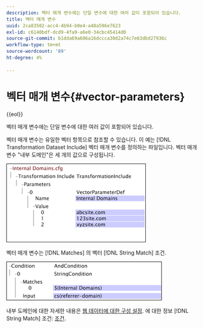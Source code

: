 ```yaml
---
description: 벡터 매개 변수에는 단일 변수에 대한 여러 값이 포함되어 있습니다.
title: 벡터 매개 변수
uuid: 2ca83502-acc4-4b94-b0e4-a48a596e7623
exl-id: c6140bdf-dcd9-4fa9-a6e0-34cbc45414d0
source-git-commit: b1dda69a606a16dccca30d2a74c7e63dbd27936c
workflow-type: tm+mt
source-wordcount: '89'
ht-degree: 4%

---
```


# 벡터 매개 변수{#vector-parameters}

{{eol}}

벡터 매개 변수에는 단일 변수에 대한 여러 값이 포함되어 있습니다.

벡터 매개 변수는 유일한 벡터 항목으로 참조할 수 있습니다. 이 예는 [!DNL Transformation Dataset Include] 벡터 매개 변수를 정의하는 파일입니다. 벡터 매개 변수 &quot;내부 도메인&quot;은 세 개의 값으로 구성됩니다.

![](assets/cfg_WebParameters_InternalDomains.png)

벡터 매개 변수는 [!DNL Matches] 의 벡터 [!DNL String Match] 조건.

![](assets/cfg_Parameters_InternalDomains_Ref.png)

내부 도메인에 대한 자세한 내용은 [웹 데이터에 대한 구성 설정](../../../../home/c-dataset-const-proc/c-config-web-data/c-config-web-data.md#concept-9a306b65483a484bb3f6f3c1d7e77519). 에 대한 정보 [!DNL String Match] 조건: [조건](../../../../home/c-dataset-const-proc/c-conditions/c-abt-cond.md).
